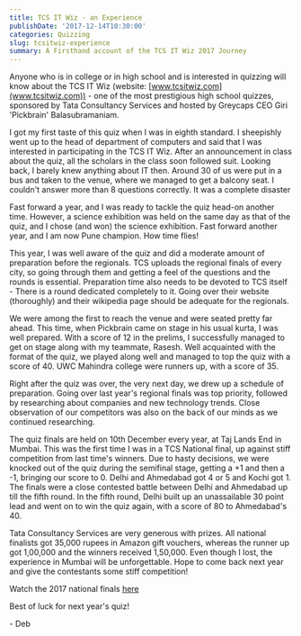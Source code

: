 ```yaml
---
title: TCS IT Wiz - an Experience
publishDate: '2017-12-14T10:30:00'
categories: Quizzing
slug: tcsitwiz-experience
summary: A Firsthand account of the TCS IT Wiz 2017 Journey
---
```


Anyone who is in college or in high school and is interested in quizzing will know about the TCS IT Wiz (website: [www.tcsitwiz.com](www.tcsitwiz.com)) - one of the most prestigious high school quizzes, sponsored by Tata Consultancy Services and hosted by Greycaps CEO Giri 'Pickbrain' Balasubramaniam.

I got my first taste of this quiz when I was in eighth standard. I sheepishly went up to the head of department of computers and said that I was interested in participating in the TCS IT Wiz. After an announcement in class about the quiz, all the scholars in the class soon followed suit. Looking back, I barely knew anything about IT then. Around 30 of us were put in a bus and taken to the venue, where we managed to get a balcony seat. I couldn't answer more than 8 questions correctly. It was a complete disaster

Fast forward a year, and I was ready to tackle the quiz head-on another time. However, a science exhibition was held on the same day as that of the quiz, and I chose (and won) the science exhibition. Fast forward another year, and I am now Pune champion. How time flies!

This year, I was well aware of the quiz and did a moderate amount of preparation before the regionals. TCS uploads the regional finals of every city, so going through them and getting a feel of the questions and the rounds is essential. Preparation time also needs to be devoted to TCS itself - There is a round dedicated completely to it. Going over their website (thoroughly) and their wikipedia page should be adequate for the regionals.

We were among the first to reach the venue and were seated pretty far ahead. This time, when Pickbrain came on stage in his usual kurta, I was well prepared. With a score of 12 in the prelims, I successfully managed to get on stage along with my teammate, Rasesh. Well acquainted with the format of the quiz, we played along well and managed to top the quiz with a score of 40. UWC Mahindra college were runners up, with a score of 35. 

Right after the quiz was over, the very next day, we drew up a schedule of preparation. Going over last year's regional finals was top priority, followed by researching about companies and new technology trends. Close observation of our competitors was also on the back of our minds as we continued researching.

The quiz finals are held on 10th December every year, at Taj Lands End in Mumbai. This was the first time I was in a TCS National final, up against stiff competition from last time's winners. Due to hasty decisions, we were knocked out of the quiz during the semifinal stage, getting a +1 and then a -1, bringing our score to 0. Delhi and Ahmedabad got 4 or 5 and Kochi got 1. The finals were a close contested battle between Delhi and Ahmedabad up till the fifth round. In the fifth round, Delhi built up an unassailable 30 point lead and went on to win the quiz again, with a score of 80 to Ahmedabad's 40. 

Tata Consultancy Services are very generous with prizes. All national finalists got 35,000 rupees in Amazon gift vouchers, whereas the runner up got 1,00,000 and the winners received 1,50,000. Even though I lost, the experience in Mumbai will be unforgettable. Hope to come back next year and give the contestants some stiff competition!

Watch the 2017 national finals [here](https://www.youtube.com/watch?v=3VsvX1Ateys)

Best of luck for next year's quiz!

\- Deb
